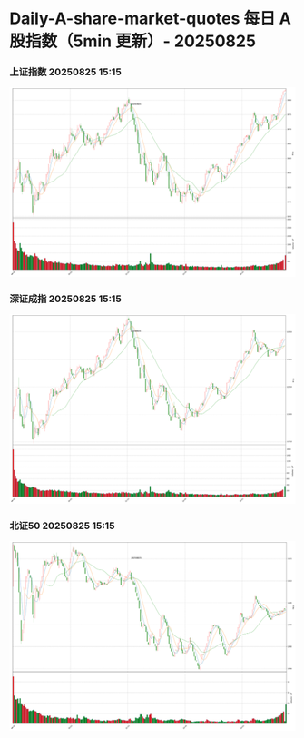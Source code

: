 
# Daily-A-share-market-quotes 每日 A 股指数（5min 更新）- 20250825

### 上证指数 20250825 15:15
![](./fig/2025/8/20250825-sh000001.png)

### 深证成指 20250825 15:15
![](./fig/2025/8/20250825-sz399001.png)

### 北证50 20250825 15:15
![](./fig/2025/8/20250825-bj899050.png)
